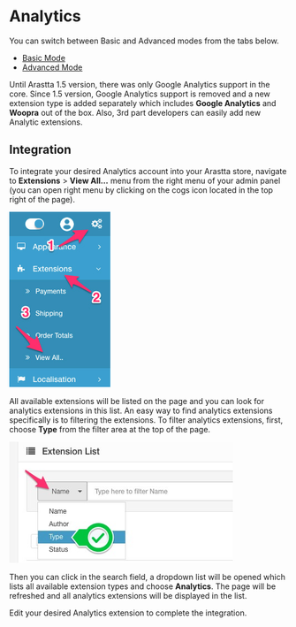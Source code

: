 Analytics
========

<div class="uk-alert-info uk-alert">
  <span class="uk-icon-info-circle"></span> You can switch between Basic and Advanced modes from the tabs below.
</div>
<ul class="uk-tab" data-uk-tab="{connect:'#doc-tabs', animation: 'fade'}">
    <li><a href="">Basic Mode</a></li>
    <li><a href="">Advanced Mode</a></li>
</ul>

Until Arastta 1.5 version, there was only Google Analytics support in the core. Since 1.5 version, Google Analytics support is removed and a new extension type is added separately which includes **Google Analytics** and **Woopra** out of the box. Also, 3rd part developers can easily add new Analytic extensions.

Integration
----------------

To integrate your desired Analytics account into your Arastta store, navigate to **Extensions** > **View All...** menu from the right menu of your admin panel (you can open right menu by clicking on the cogs icon located in the top right of the page).

![View All Extensions](_images/view-all.jpg)

All available extensions will be listed on the page and you can look for analytics extensions in this list. An easy way to find analytics extensions specifically is to filtering the extensions. To filter analytics extensions, first, choose **Type** from the filter area at the top of the page.

![Extension Type](_images/extension-type.jpg)

Then you can click in the search field, a dropdown list will be opened which lists all available extension types and choose **Analytics**. The page will be refreshed and all analytics extensions will be displayed in the list.

Edit your desired Analytics extension to complete the integration.
